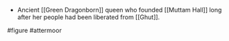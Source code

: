 * Ancient [[Green Dragonborn]] queen who founded [[Muttam Hall]] long after her people had been liberated from [[Ghut]].

#figure #attermoor 